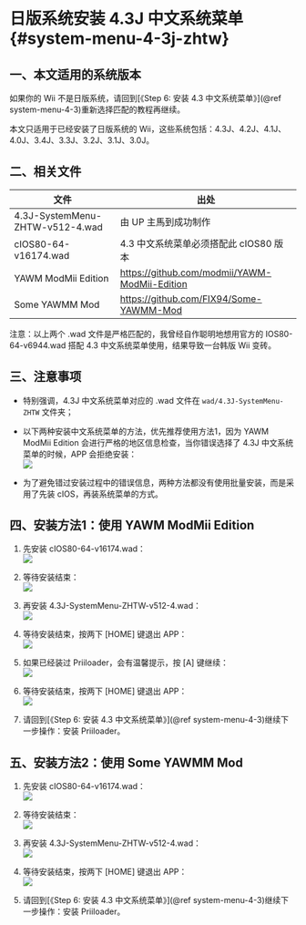 # 日版系统安装 4.3J 中文系统菜单  {#system-menu-4-3j-zhtw}


## 一、本文适用的系统版本

如果你的 Wii 不是日版系统，请回到[《Step 6: 安装 4.3 中文系统菜单》](@ref system-menu-4-3)重新选择匹配的教程再继续。

本文只适用于已经安装了日版系统的 Wii，这些系统包括：4.3J、4.2J、4.1J、4.0J、3.4J、3.3J、3.2J、3.1J、3.0J。


## 二、相关文件

| 文件 | 出处 |
| --- | --- |
| 4.3J-SystemMenu-ZHTW-v512-4.wad | 由 UP 主馬到成功制作 |
| cIOS80-64-v16174.wad | 4.3 中文系统菜单必须搭配此 cIOS80 版本 |
| YAWM ModMii Edition | <https://github.com/modmii/YAWM-ModMii-Edition> |
| Some YAWMM Mod | <https://github.com/FIX94/Some-YAWMM-Mod> |

注意：以上两个 .wad 文件是严格匹配的，我曾经自作聪明地想用官方的 IOS80-64-v6944.wad 搭配 4.3 中文系统菜单使用，结果导致一台韩版 Wii 变砖。


## 三、注意事项

- 特别强调，4.3J 中文系统菜单对应的 .wad 文件在 `wad/4.3J-SystemMenu-ZHTW` 文件夹；

- 以下两种安装中文系统菜单的方法，优先推荐使用方法1，因为 YAWM ModMii Edition 会进行严格的地区信息检查，当你错误选择了 4.3J 中文系统菜单的时候，APP 会拒绝安装：<br/>
  ![](./yawmME-install-4.3u-error.png)

- 为了避免错过安装过程中的错误信息，两种方法都没有使用批量安装，而是采用了先装 cIOS，再装系统菜单的方式。


## 四、安装方法1：使用 YAWM ModMii Edition

1. 先安装 cIOS80-64-v16174.wad：<br/>
  ![](./yawmME-select-cios80-for-4.3j.png)

2. 等待安装结束：<br/>
  ![](./yawmME-install-cios80-for-4.3j-ok.png)

3. 再安装 4.3J-SystemMenu-ZHTW-v512-4.wad：<br/>
  ![](./yawmME-select-4.3j.png)

4. 等待安装结束，按两下 [HOME] 键退出 APP：<br/>
  ![](./yawmME-install-4.3j-ok.png)

5. 如果已经装过 Priiloader，会有温馨提示，按 [A] 键继续：<br/>
  ![](./yawmME-install-4.3j-priiloader.png)

6. 等待安装结束，按两下 [HOME] 键退出 APP：<br/>
  ![](./yawmME-install-4.3j-priiloader-ok.png)

7. 请回到[《Step 6: 安装 4.3 中文系统菜单》](@ref system-menu-4-3)继续下一步操作：安装 Priiloader。


## 五、安装方法2：使用 Some YAWMM Mod

1. 先安装 cIOS80-64-v16174.wad：<br/>
  ![](./yawmm-select-cios80-for-4.3j.png)

2. 等待安装结束：<br/>
  ![](./yawmm-install-cios80-for-4.3j-ok.png)

3. 再安装 4.3J-SystemMenu-ZHTW-v512-4.wad：<br/>
  ![](./yawmm-select-4.3j.png)

4. 等待安装结束，按两下 [HOME] 键退出 APP：<br/>
  ![](./yawmm-install-4.3j-ok.png)

5. 请回到[《Step 6: 安装 4.3 中文系统菜单》](@ref system-menu-4-3)继续下一步操作：安装 Priiloader。
